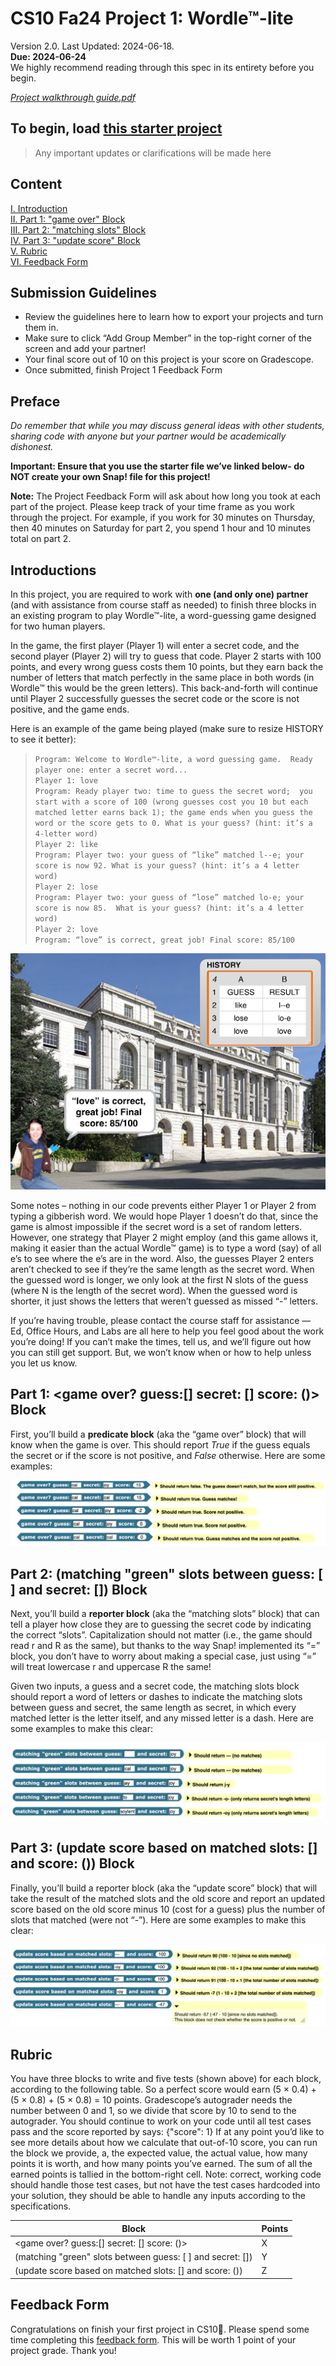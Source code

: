 # CS10 Fa24 Project 1: Wordle™-lite

Version 2.0. Last Updated: 2024-06-18. <br/> **Due: 2024-06-24** <br/>
We highly recommend reading through this spec in its entirety before you begin.

*[Project walkthrough guide.pdf](https://drive.google.com/file/d/1liTxubkrh5-Vtp5CbQETI9BurAquIVSx/view)*

## To begin, load [this starter project](https://snap.berkeley.edu/snap/snap.html#present:Username=dan%20garcia&ProjectName=BJC%20CS10%20Project%201%3A%20Wordle%E2%84%A2-lite)

> Any important updates or clarifications will be made here

## Content

[I. Introduction](#Introductions)  
[II. Part 1: "game over" Block](#part-1-game-over-guess-secret--score--block)  
[III. Part 2: "matching slots" Block](#part-2-matching-green-slots-between-guess---and-secret--block)  
[IV. Part 3: "update score" Block](#part-3-update-score-based-on-matched-slots--and-score--block)  
[V. Rubric](#rubric)  
[VI. Feedback Form](#feedback-form)

## Submission Guidelines 

- Review the guidelines here to learn how to export your projects and turn them in. 
- Make sure to click “Add Group Member” in the top-right corner of the screen and add your partner!
- Your final score out of 10 on this project is your score on Gradescope.
- Once submitted, finish Project 1 Feedback Form 


## Preface

*Do remember that while you may discuss general ideas with other students, sharing code with anyone but your partner would be academically dishonest.*

**Important: Ensure that you use the starter file we’ve linked below- do NOT create your own Snap! file for this project!**

**Note:** The Project Feedback Form will ask about how long you took at each part of the project. Please keep track of your time frame as you work through the project. For example, if you work for 30 minutes on Thursday, then 40 minutes on Saturday for part 2, you spend 1 hour and 10 minutes total on part 2. 

## Introductions 

In this project, you are required to work with **one (and only one) partner** (and with assistance from course staff as needed) to finish three blocks in an existing program to play Wordle™-lite, a word-guessing game designed for two human players.

In the game, the first player (Player 1) will enter a secret code, and the second player (Player 2) will try to guess that code. Player 2 starts with 100 points, and every wrong guess costs them 10 points, but they earn back the number of letters that match perfectly in the same place in both words (in Wordle™ this would be the green letters). This back-and-forth will continue until Player 2 successfully guesses the secret code or the score is not positive, and the game ends. 

Here is an example of the game being played (make sure to resize HISTORY to see it better):

> `Program: Welcome to Wordle™-lite, a word guessing game.  Ready player one: enter a secret word...`  
`Player 1: love`  
`Program: Ready player two: time to guess the secret word;  you start with a score of 100 (wrong guesses cost you 10 but each matched letter earns back 1); the game ends when you guess the word or the score gets to 0. What is your guess? (hint: it’s a 4-letter word)`  
`Player 2: like`  
`Program: Player two: your guess of “like” matched l--e; your score is now 92. What is your guess? (hint: it’s a 4 letter word)`  
`Player 2: lose`  
`Program: Player two: your guess of “lose” matched lo-e; your score is now 85.  What is your guess? (hint: it’s a 4 letter word)`  
`Player 2: love`  
`Program: “love” is correct, great job! Final score: 85/100`

![Example of Wordlite testcase described above, with person infront of Wheeler hall](/assets/images/wordlelite.png)

Some notes – nothing in our code prevents either Player 1 or Player 2 from typing a gibberish word. We would hope Player 1 doesn’t do that, since the game is almost impossible if the secret word is a set of random letters. However, one strategy that Player 2 might employ (and this game allows it, making it easier than the actual Wordle™ game) is to type a word (say) of all e’s to see where the e’s are in the word. Also, the guesses Player 2 enters aren’t checked to see if they’re the same length as the secret word. When the guessed word is longer, we only look at the first N slots of the guess (where N is the length of the secret word). When the guessed word is shorter, it just shows the letters that weren’t guessed as missed “-” letters.

If you’re having trouble, please contact the course staff for assistance — Ed, Office Hours, and Labs are all here to help you feel good about the work you’re doing! If you can’t make the times, tell us, and we’ll figure out how you can still get support. But, we won’t know when or how to help unless you let us know.

## **Part 1:** <game over? guess:[] secret: [] score: ()> Block

First, you’ll build a **predicate block** (aka the “game over” block) that will know when the game is over. This should report *True* if the guess equals the secret or if the score is not positive, and *False* otherwise. Here are some examples:

![Testcases for Part 1 Block](/assets/images/P1-Part1Tests.png)

## **Part 2:** (matching "green" slots between guess: [ ] and secret: []) Block 

Next, you’ll build a **reporter block** (aka the “matching slots” block) that can tell a player how close they are to guessing the secret code by indicating the correct “slots”. Capitalization should not matter (i.e., the game should read r and R as the same), but thanks to the way Snap! implemented its “=” block, you don’t have to worry about making a special case, just using “=” will treat lowercase r and uppercase R the same!

Given two inputs, a guess and a secret code, the matching slots block should report a word of letters or dashes to indicate the matching slots between guess and secret, the same length as secret, in which every matched letter is the letter itself, and any missed letter is a dash. Here are some examples to make this clear:

![Testcases for Part 2 Block](/assets/images/P1-Part2Tests.png)

## **Part 3:** (update score based on matched slots: [] and score: ()) Block


Finally, you’ll build a reporter block (aka the “update score” block) that will take the result of the matched slots and the old score and report an updated score based on the old score minus 10 (cost for a guess) plus the number of slots that matched (were not “-”). Here are some examples to make this clear:

![Testcases for Part 3 Block](/assets/images/P1-Part3Tests.png)


## Rubric 
You have three blocks to write and five tests (shown above) for each block, according to the following table. So a perfect score would earn (5 × 0.4) + (5 × 0.8) + (5 × 0.8) = 10 points. Gradescope’s autograder needs the number between 0 and 1, so we divide that score by 10 to send to the autograder. You should continue to work on your code until all test cases pass and the score reported by says: {"score": 1} 
If at any point you’d like to see more details about how we calculate that out-of-10 score, you can run the  block we provide, a, the expected value, the actual value, how many points it is worth, and how many points you’ve earned. The sum of all the earned points is tallied in the bottom-right cell.
Note: correct, working code should handle those test cases, but not have the test cases hardcoded into your solution, they should be able to handle any inputs according to the specifications.

| Block    | Points |
| -------- | ------- |
| <game over? guess:[] secret: [] score: ()>   | X    |
| (matching "green" slots between guess: [ ] and secret: []) | Y    |
| (update score based on matched slots: [] and score: ())   | Z   |

## Feedback Form 
Congratulations on finish your first project in CS10🥳. Please spend some time completing this [feedback form](link.com). This will be worth 1 point of your project grade. Thank you!

